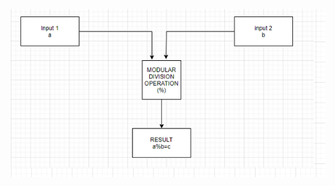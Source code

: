 ![my_image](https://github.com/99003537/Calculator/blob/main/Design/low%20level%20Design/modularbehavioral.png)
